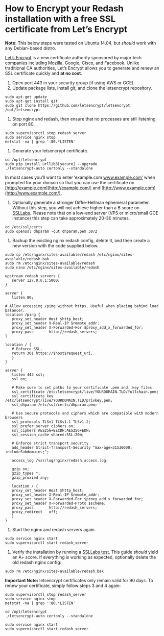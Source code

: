 # How to Encrypt your Redash installation with a free SSL certificate from Let’s Encrypt

**Note:** This below steps were tested on Ubuntu 14.04, but _should_ work with any Debian-based distro.

[Let’s Encrypt](https://letsencrypt.org/) is a new certificate authority sponsored by major tech companies including Mozilla, Google, Cisco, and Facebook. Unlike traditional CA authorities, Let’s Encrypt allows you to generate and renew an SSL certificate quickly and **at no cost**.

1. Open port 443 in your security group (if using AWS or GCE).
2. Update package lists, install git, and clone the letsencrypt repository.

```
sudo apt-get update
sudo apt-get install git
sudo git clone https://github.com/letsencrypt/letsencrypt /opt/letsencrypt

```

1. Stop nginx and redash, then ensure that no processes are still listening on port 80.

```
sudo supervisorctl stop redash_server
sudo service nginx stop
netstat -na | grep ':80.*LISTEN'

```

1. Generate your letsencrypt certificate.

```
cd /opt/letsencrypt
sudo pip install urllib3[secure] --upgrade
./letsencrypt-auto certonly --standalone

```

In most cases you’ll want to enter ‘example.com www.example.com’ when prompted for your domain so that you can use the certificate on [http://example.com](http://example.com/) and [http://www.example.com](http://www.example.com/).

1. Optionally generate a stronger Diffie-Hellman ephemeral parameter. Without this step, you will not achieve higher than a B score on [SSLLabs](https://www.ssllabs.com/ssltest/). Please note that on a low-end server (VPS or micro/small GCE instance) this step can take approximately 20-30 minutes.

```
cd /etc/ssl/certs
sudo openssl dhparam -out dhparam.pem 3072

```

1. Backup the existing nginx redash config, delete it, and then create a new version with the code supplied below.

```
sudo cp /etc/nginx/sites-available/redash /etc/nginx/sites-available/redash.bak
sudo rm /etc/nginx/sites-available/redash
sudo nano /etc/nginx/sites-available/redash

```

```
upstream redash_servers {
   server 127.0.0.1:5000;
}

server {
   listen 80;

# Allow accessing /ping without https. Useful when placing behind load balancer.
location /ping {
   proxy_set_header Host $http_host;
   proxy_set_header X-Real-IP $remote_addr;
   proxy_set_header X-Forwarded-For $proxy_add_x_forwarded_for;
   proxy_pass       http://redash_servers;
}

location / {
   # Enforce SSL.
   return 301 https://$host$request_uri;
   }
}

server {
   listen 443 ssl;
   ssl on;

   # Make sure to set paths to your certificate .pem and .key files.
   ssl_certificate /etc/letsencrypt/live/YOURDOMAIN.TLD/fullchain.pem;
   ssl_certificate_key /etc/letsencrypt/live/YOURDOMAIN.TLD/privkey.pem;
   ssl_dhparam /etc/ssl/certs/dhparam.pem;

   # Use secure protocols and ciphers which are compatible with modern browsers
   ssl_protocols TLSv1 TLSv1.1 TLSv1.2;
   ssl_prefer_server_ciphers on;
   ssl_ciphers AES256+EECDH:AES256+EDH;
   ssl_session_cache shared:SSL:20m;

   # Enforce strict transport security
   add_header Strict-Transport-Security "max-age=31536000; includeSubdomains;";

   access_log /var/log/nginx/redash.access.log;

   gzip on;
   gzip_types *;
   gzip_proxied any;

   location / {
   proxy_set_header Host $http_host;
   proxy_set_header X-Real-IP $remote_addr;
   proxy_set_header X-Forwarded-For $proxy_add_x_forwarded_for;
   proxy_set_header X-Forwarded-Proto $scheme;
   proxy_pass       http://redash_servers;
   proxy_redirect   off;
   }
}

```

1. Start the nginx and redash servers again.

```
sudo service nginx start
sudo supervisorctl start redash_server

```

1. Verify the installation by running a [SSLLabs test](https://www.ssllabs.com/ssltest/). This guide _should_ yield an A+ score. If everything is working as expected, optionally delete the old redash nginx config:

```
sudo rm /etc/nginx/sites-available/redash.bak

```

**Important Note:** letsencrypt certificates only remain valid for 90 days. To renew your certificate, simply follow steps 3 and 4 again:

```
sudo supervisorctl stop redash_server
sudo service nginx stop
netstat -na | grep ':80.*LISTEN'

cd /opt/letsencrypt
./letsencrypt-auto certonly --standalone

sudo service nginx start
sudo supervisorctl start redash_server

```

